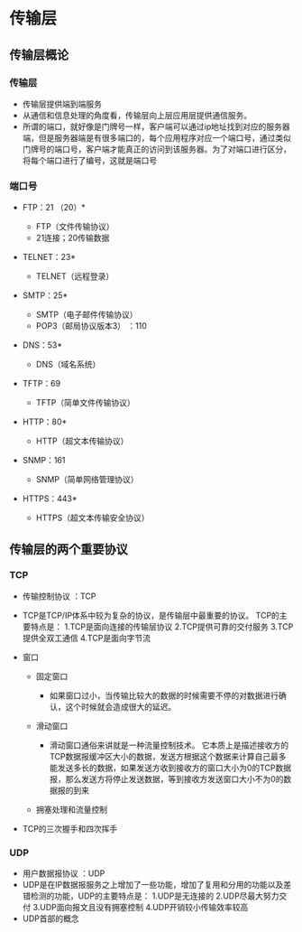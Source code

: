 # 传输层

## 传输层概论

### 传输层

- 传输层提供端到端服务
- 从通信和信息处理的角度看，传输层向上层应用层提供通信服务。
- 所谓的端口，就好像是门牌号一样，客户端可以通过ip地址找到对应的服务器端，但是服务器端是有很多端口的，每个应用程序对应一个端口号，通过类似门牌号的端口号，客户端才能真正的访问到该服务器。为了对端口进行区分，将每个端口进行了编号，这就是端口号

### 端口号

- FTP：21 （20）*

	- FTP（文件传输协议）
	- 21连接；20传输数据

- TELNET：23*

	- TELNET（远程登录）

- SMTP：25*

	- SMTP（电子邮件传输协议）
	- POP3（邮局协议版本3） ：110

- DNS：53*

	- DNS（域名系统）

- TFTP：69

	- TFTP（简单文件传输协议）

- HTTP：80*

	- HTTP（超文本传输协议）

- SNMP：161

	- SNMP（简单网络管理协议）

- HTTPS：443*

	- HTTPS（超文本传输安全协议）

## 传输层的两个重要协议

### TCP

- 传输控制协议 ：TCP
- TCP是TCP/IP体系中较为复杂的协议，是传输层中最重要的协议。
TCP的主要特点是：
1.TCP是面向连接的传输层协议
2.TCP提供可靠的交付服务
3.TCP提供全双工通信
4.TCP是面向字节流
- 窗口

	- 固定窗口

		- 如果窗口过小，当传输比较大的数据的时候需要不停的对数据进行确认，这个时候就会造成很大的延迟。

	- 滑动窗口

		- 滑动窗口通俗来讲就是一种流量控制技术。
它本质上是描述接收方的TCP数据报缓冲区大小的数据，发送方根据这个数据来计算自己最多能发送多长的数据，如果发送方收到接收方的窗口大小为0的TCP数据报，那么发送方将停止发送数据，等到接收方发送窗口大小不为0的数据报的到来

	- 拥塞处理和流量控制

- TCP的三次握手和四次挥手

### UDP

- 用户数据报协议 ：UDP
- UDP是在IP数据报服务之上增加了一些功能，增加了复用和分用的功能以及差错检测的功能，UDP的主要特点是：
1.UDP是无连接的
2.UDP尽最大努力交付
3.UDP面向报文且没有拥塞控制
4.UDP开销较小传输效率较高
- UDP首部的概念

